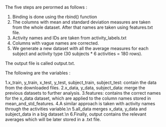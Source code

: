 The five steps are perormed as follows :

1. Binding is done using the rbind() function
2. The columns with mean and standard deviation 
   measures are taken from the whole dataset.
   After that names are taken using features.txt file.
3. Activity names and IDs are taken from activity_labels.txt
4. Columns with vague names are corrected.
5. We generate a new dataset with all the average measures for each subject and activity type (30 subjects * 6 activities = 180 rows). 

The output file is called output.txt.


The following are the variables :

1.x_train, y_train, x_test, y_test, subject_train, subject_test: contain the data from the downloaded files.
2.x_data, y_data, subject_data: merge the previous datasets to further analysis.
3.features: contains the correct names for the x_data dataset, which are applied to the column names stored in  mean_and_std_features.
4.A similar approach is taken with activity names through the activities variable.\n
5.all_data merges x_data, y_data and subject_data in a big dataset.\n
6.Finally, output contains the relevant averages which will be later stored in a .txt file. 
